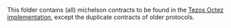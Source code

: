 This folder contains (all) michelson contracts to be found in the [Tezos Octez implementation](https://gitlab.com/tezos/tezos), except the duplicate contracts of older protocols.